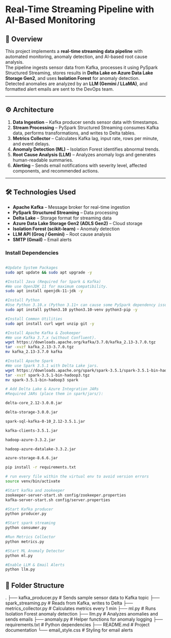# Real-Time Streaming Pipeline with AI-Based Monitoring

## 📌 Overview
This project implements a **real-time streaming data pipeline** with automated monitoring, anomaly detection, and AI-based root cause analysis.  
The pipeline ingests sensor data from Kafka, processes it using PySpark Structured Streaming, stores results in **Delta Lake on Azure Data Lake Storage Gen2**, and uses **Isolation Forest** for anomaly detection.  
Detected anomalies are analyzed by an **LLM (Gemini / LLaMA)**, and formatted alert emails are sent to the DevOps team.

---

## ⚙️ Architecture
1. **Data Ingestion** – Kafka producer sends sensor data with timestamps.
2. **Stream Processing** – PySpark Structured Streaming consumes Kafka data, performs transformations, and writes to Delta tables.
3. **Metrics Collector** – Calculates Kafka lag, input rate, rows per minute, and event delays.
4. **Anomaly Detection (ML)** – Isolation Forest identifies abnormal trends.
5. **Root Cause Analysis (LLM)** – Analyzes anomaly logs and generates human-readable summaries.
6. **Alerting** – Sends email notifications with severity level, affected components, and recommended actions.

---

## 🛠️ Technologies Used
- **Apache Kafka** – Message broker for real-time ingestion
- **PySpark Structured Streaming** – Data processing
- **Delta Lake** – Storage format for streaming data
- **Azure Data Lake Storage Gen2 (ADLS Gen2)** – Cloud storage
- **Isolation Forest (scikit-learn)** – Anomaly detection
- **LLM API (Groq / Gemini)** – Root cause analysis
- **SMTP (Gmail)** – Email alerts



###  Install Dependencies
```bash

#Update System Packages
sudo apt update && sudo apt upgrade -y

#Install Java (Required for Spark & Kafka)
#We use OpenJDK 11 for maximum compatibility.
sudo apt install openjdk-11-jdk -y

#Install Python
#Use Python 3.10.x (Python 3.11+ can cause some PySpark dependency issues).
sudo apt install python3.10 python3.10-venv python3-pip -y

#Install Common Utilities
sudo apt install curl wget unzip git -y

#Install Apache Kafka & Zookeeper
#We use Kafka 3.7.x (without Confluent).
wget https://downloads.apache.org/kafka/3.7.0/kafka_2.13-3.7.0.tgz
tar -xvzf kafka_2.13-3.7.0.tgz
mv kafka_2.13-3.7.0 kafka

#Install Apache Spark
#We use Spark 3.5.1 with Delta Lake jars.
wget https://downloads.apache.org/spark/spark-3.5.1/spark-3.5.1-bin-hadoop3.tgz
tar -xvzf spark-3.5.1-bin-hadoop3.tgz
mv spark-3.5.1-bin-hadoop3 spark

# Add Delta Lake & Azure Integration JARs
#Required JARs (place them in spark/jars/):

delta-core_2.12-3.0.0.jar

delta-storage-3.0.0.jar

spark-sql-kafka-0-10_2.12-3.5.1.jar

kafka-clients-3.5.1.jar

hadoop-azure-3.3.2.jar

hadoop-azure-datalake-3.3.2.jar

azure-storage-8.6.6.jar

pip install -r requirements.txt

# run every file within the virtual env to avoid version errors
source venv/bin/activate

#Start kafka and zookeeper
zookeeper-server-start.sh config/zookeeper.properties
kafka-server-start.sh config/server.properties

#Start Kafka producer
python producer.py

#Start spark streaming
python consumer.py

#Run Metrics Collector
python metrics.py

#Start ML Anomaly Detector
python ml.py

#Enable LLM & Email Alerts
python llm.py

```
## 📂 Folder Structure

.
├── kafka_producer.py # Sends sample sensor data to Kafka topic
├── spark_streaming.py # Reads from Kafka, writes to Delta
├── metrics_collector.py # Calculates metrics every 1 min
├── ml.py # Runs Isolation Forest anomaly detection
├── llm.py # Analyzes anomalies and sends emails
├── anomaly.py # Helper functions for anomaly logging
├── requirements.txt # Python dependencies
├── README.md # Project documentation
└── email_style.css # Styling for email alerts




